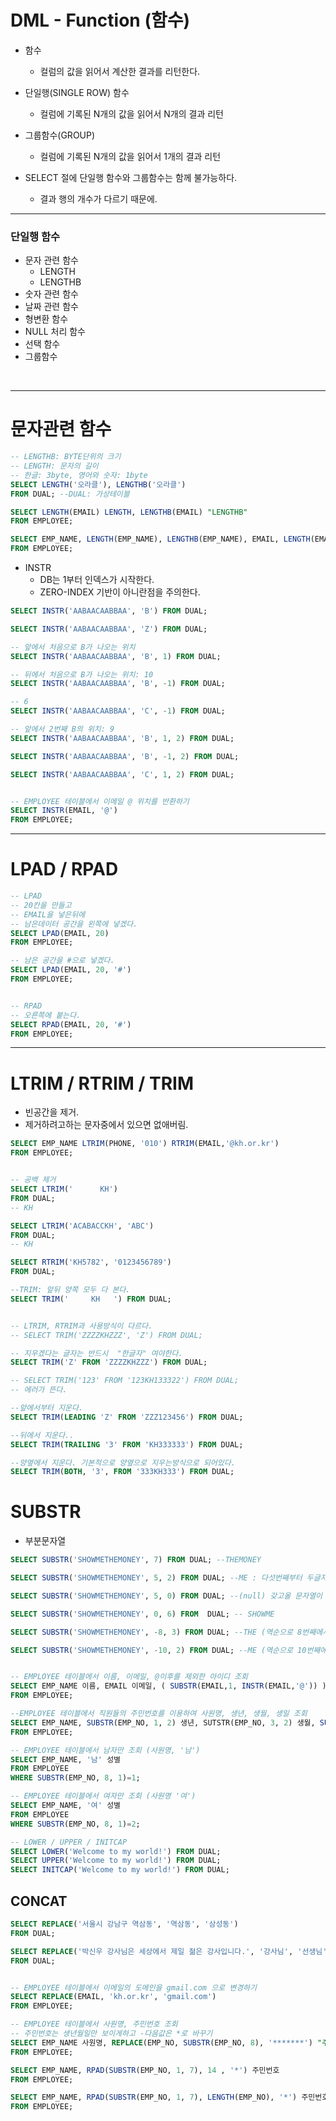 # DML  - Function (함수)
- 함수
  - 컬럼의 값을 읽어서 계산한 결과를 리턴한다.

- 단일행(SINGLE ROW) 함수
  - 컬럼에 기록된 N개의 값을 읽어서 N개의 결과 리턴

- 그룹함수(GROUP)
  - 컬럼에 기록된 N개의 값을 읽어서 1개의 결과 리턴

- SELECT 절에 단일행 함수와 그룹함수는 함께 불가능하다.
  - 결과 행의 개수가 다르기 때문에.

<HR>

### 단일행 함수
- 문자 관련 함수
  - LENGTH
  - LENGTHB
- 숫자 관련 함수
- 날짜 관련 함수
- 형변환 함수
- NULL 처리 함수
- 선택 함수
- 그룹함수

<BR>

<HR>

# 문자관련 함수

```SQL
-- LENGTHB: BYTE단위의 크기
-- LENGTH: 문자의 길이
-- 한글: 3byte, 영어와 숫자: 1byte
SELECT LENGTH('오라클'), LENGTHB('오라클')
FROM DUAL; --DUAL: 가상테이블
```

```SQL
SELECT LENGTH(EMAIL) LENGTH, LENGTHB(EMAIL) "LENGTHB"
FROM EMPLOYEE;

SELECT EMP_NAME, LENGTH(EMP_NAME), LENGTHB(EMP_NAME), EMAIL, LENGTH(EMAIL), LENGTHB(EMAIL)
FROM EMPLOYEE;

```

- INSTR
  - DB는 1부터 인덱스가 시작한다.
  - ZERO-INDEX 기반이 아니란점을 주의한다.
```SQL
SELECT INSTR('AABAACAABBAA', 'B') FROM DUAL;

SELECT INSTR('AABAACAABBAA', 'Z') FROM DUAL;

-- 앞에서 처음으로 B가 나오는 위치
SELECT INSTR('AABAACAABBAA', 'B', 1) FROM DUAL;

-- 뒤에서 처음으로 B가 나오는 위치: 10
SELECT INSTR('AABAACAABBAA', 'B', -1) FROM DUAL;

-- 6
SELECT INSTR('AABAACAABBAA', 'C', -1) FROM DUAL;

-- 앞에서 2번째 B의 위치: 9
SELECT INSTR('AABAACAABBAA', 'B', 1, 2) FROM DUAL;

SELECT INSTR('AABAACAABBAA', 'B', -1, 2) FROM DUAL;

SELECT INSTR('AABAACAABBAA', 'C', 1, 2) FROM DUAL;


-- EMPLOYEE 테이블에서 이메일 @ 위치를 반환하기
SELECT INSTR(EMAIL, '@')
FROM EMPLOYEE;

```

<HR>

# LPAD / RPAD
```SQL
-- LPAD
-- 20칸을 만들고
-- EMAIL을 넣은뒤에
-- 남은데이터 공간을 왼쪽에 넣겠다.
SELECT LPAD(EMAIL, 20)
FROM EMPLOYEE;

-- 남은 공간을 #으로 넣겠다.
SELECT LPAD(EMAIL, 20, '#')
FROM EMPLOYEE;


-- RPAD
-- 오른쪽에 붙는다.
SELECT RPAD(EMAIL, 20, '#')
FROM EMPLOYEE;
```

<HR>

# LTRIM / RTRIM / TRIM
- 빈공간을 제거.
- 제거하려고하는 문자중에서 있으면 없애버림.
```SQL
SELECT EMP_NAME LTRIM(PHONE, '010') RTRIM(EMAIL,'@kh.or.kr')
FROM EMPLOYEE;


-- 공백 제거
SELECT LTRIM('      KH')
FROM DUAL;
-- KH

SELECT LTRIM('ACABACCKH', 'ABC')
FROM DUAL;
-- KH

SELECT RTRIM('KH5782', '0123456789')
FROM DUAL;

--TRIM: 앞뒤 양쪽 모두 다 본다.
SELECT TRIM('     KH   ') FROM DUAL;


-- LTRIM, RTRIM과 사용방식이 다르다.
-- SELECT TRIM('ZZZZKHZZZ', 'Z') FROM DUAL;

-- 지우겠다는 글자는 반드시  "한글자" 여야한다.
SELECT TRIM('Z' FROM 'ZZZZKHZZZ') FROM DUAL;

-- SELECT TRIM('123' FROM '123KH133322') FROM DUAL;
-- 에러가 뜬다.

--앞에서부터 지운다.
SELECT TRIM(LEADING 'Z' FROM 'ZZZ123456') FROM DUAL;

--뒤에서 지운다..
SELECT TRIM(TRAILING '3' FROM 'KH333333') FROM DUAL;

--양옆에서 지운다. 기본적으로 양옆으로 지우는방식으로 되어있다.
SELECT TRIM(BOTH, '3', FROM '333KH333') FROM DUAL;
```


# SUBSTR
- 부분문자열

```sql
SELECT SUBSTR('SHOWMETHEMONEY', 7) FROM DUAL; --THEMONEY

SELECT SUBSTR('SHOWMETHEMONEY', 5, 2) FROM DUAL; --ME : 다섯번째부터 두글자만 가져오겠다.

SELECT SUBSTR('SHOWMETHEMONEY', 5, 0) FROM DUAL; --(null) 갖고올 문자열이 없음.

SELECT SUBSTR('SHOWMETHEMONEY', 0, 6) FROM  DUAL; -- SHOWME

SELECT SUBSTR('SHOWMETHEMONEY', -8, 3) FROM DUAL; --THE (역순으로 8번째에서 3글자)

SELECT SUBSTR('SHOWMETHEMONEY', -10, 2) FROM DUAL; --ME (역순으로 10번째에서 2글자)


-- EMPLOYEE 테이블에서 이름, 이메일, @이후를 제외한 아이디 조회
SELECT EMP_NAME 이름, EMAIL 이메일, ( SUBSTR(EMAIL,1, INSTR(EMAIL,'@')) )AS "아이디"
FROM EMPLOYEE;

--EMPLOYEE 테이블에서 직원들의 주민번호를 이용하여 사원명, 생년, 생월, 생일 조회
SELECT EMP_NAME, SUBSTR(EMP_NO, 1, 2) 생년, SUTSTR(EMP_NO, 3, 2) 생월, SUBSTR(EMP_NO,5,2) "생일"
FROM EMPLOYEE;

-- EMPLOYEE 테이블에서 남자만 조회 (사원명, '남')
SELECT EMP_NAME, '남' 성별
FROM EMPLOYEE
WHERE SUBSTR(EMP_NO, 8, 1)=1;

-- EMPLOYEE 테이블에서 여자만 조회 (사원명 '여')
SELECT EMP_NAME, '여' 성별
FROM EMPLOYEE
WHERE SUBSTR(EMP_NO, 8, 1)=2;

-- LOWER / UPPER / INITCAP
SELECT LOWER('Welcome to my world!') FROM DUAL;
SELECT UPPER('Welcome to my world!') FROM DUAL;
SELECT INITCAP('Welcome to my world!') FROM DUAL;
```

## CONCAT

```sql
SELECT REPLACE('서울시 강남구 역삼동', '역삼동', '삼성동')
FROM DUAL;

SELECT REPLACE('박신우 강사님은 세상에서 제일 젊은 강사입니다.', '강사님', '선생님')
FROM DUAL;


-- EMPLOYEE 테이블에서 이메일의 도메인을 gmail.com 으로 변경하기
SELECT REPLACE(EMAIL, 'kh.or.kr', 'gmail.com')
FROM EMPLOYEE;

-- EMPLOYEE 테이블에서 사원명, 주민번호 조회
-- 주민번호는 생년월일만 보이게하고 -다음값은 *로 바꾸기
SELECT EMP_NAME 사원명, REPLACE(EMP_NO, SUBSTR(EMP_NO, 8), '*******') "주민번호"
FROM EMPLOYEE;

SELECT EMP_NAME, RPAD(SUBSTR(EMP_NO, 1, 7), 14 , '*') 주민번호
FROM EMPLOYEE;

SELECT EMP_NAME, RPAD(SUBSTR(EMP_NO, 1, 7), LENGTH(EMP_NO), '*') 주민번호
FROM EMPLOYEE;

```
